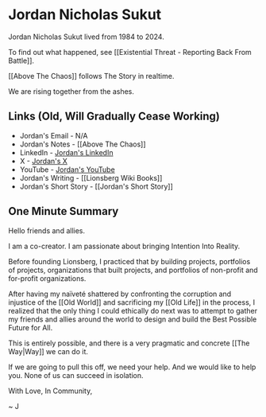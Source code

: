 # Jordan Nicholas Sukut

Jordan Nicholas Sukut lived from 1984 to 2024. 

To find out what happened, see [[Existential Threat - Reporting Back From Battle]]. 

[[Above The Chaos]] follows The Story in realtime. 

We are rising together from the ashes. 
## Links (Old, Will Gradually Cease Working)

- Jordan's Email - N/A  
- Jordan's Notes - [[Above The Chaos]]    
- LinkedIn - [Jordan's LinkedIn](https://www.linkedin.com/in/jordannicholassukut)   
- X - [Jordan's X](https://www.twitter.com/jnicholasone)     
- YouTube - [Jordan's YouTube](https://youtube.com/channel/UC11z9ZvB0VJATYGN7Zs104w)    
- Jordan's Writing - [[Lionsberg Wiki Books]]  
- Jordan's Short Story - [[Jordan's Short Story]]  

## One Minute Summary 

Hello friends and allies. 

I am a co-creator. I am passionate about bringing Intention Into Reality. 

Before founding Lionsberg, I practiced that by building projects, portfolios of projects, organizations that built projects, and portfolios of non-profit and for-profit organizations. 

After having my naïveté shattered by confronting the corruption and injustice of the [[Old World]] and sacrificing my [[Old Life]] in the process, I realized that the only thing I could ethically do next was to attempt to gather my friends and allies around the world to design and build the Best Possible Future for All. 

This is entirely possible, and there is a very pragmatic and concrete [[The Way|Way]] we can do it. 

If we are going to pull this off, we need your help. And we would like to help you. None of us can succeed in isolation. 

With Love, In Community, 

~ J 